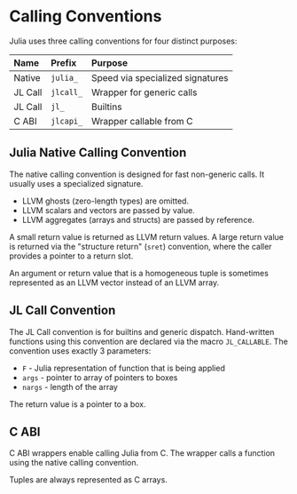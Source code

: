 # Calling Conventions

Julia uses three calling conventions for four distinct purposes:

| Name    | Prefix    | Purpose                          |
|:------- |:--------- |:-------------------------------- |
| Native  | `julia_`  | Speed via specialized signatures |
| JL Call | `jlcall_` | Wrapper for generic calls        |
| JL Call | `jl_`     | Builtins                         |
| C ABI   | `jlcapi_` | Wrapper callable from C          |

## Julia Native Calling Convention

The native calling convention is designed for fast non-generic calls. It usually uses a specialized
signature.

  * LLVM ghosts (zero-length types) are omitted.
  * LLVM scalars and vectors are passed by value.
  * LLVM aggregates (arrays and structs) are passed by reference.

A small return value is returned as LLVM return values. A large return value is returned via
the "structure return" (`sret`) convention, where the caller provides a pointer to a return slot.

An argument or return value that is a homogeneous tuple is sometimes represented as an LLVM vector
instead of an LLVM array.

## JL Call Convention

The JL Call convention is for builtins and generic dispatch. Hand-written functions using this
convention are declared via the macro `JL_CALLABLE`. The convention uses exactly 3 parameters:

  * `F`  - Julia representation of function that is being applied
  * `args` - pointer to array of pointers to boxes
  * `nargs` - length of the array

The return value is a pointer to a box.

## C ABI

C ABI wrappers enable calling Julia from C. The wrapper calls a function using the native calling
convention.

Tuples are always represented as C arrays.
